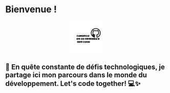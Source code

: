 # Bienvenue !
<!--
**tinalalaina/tinalalaina** is a ✨ _special_ ✨ repository because its `README.md` (this file) appears on your GitHub profile.

Here are some ideas to get you started:

- 🔭 I’m currently working on ...
- 🌱 I’m currently learning ...
- 👯 I’m looking to collaborate on ...
- 🤔 I’m looking for help with ...
- 💬 Ask me about ...
- 📫 How to reach me: ...
- 😄 Pronouns: ...
- ⚡ Fun fact: ...
-->

<div align="center">
    <img src="logo1_13_54241.png" widh='' height='100'alt="Description de votre logo">
</div>

## 🌟 En quête constante de défis technologiques, je partage ici mon parcours dans le monde du développement. Let's code together! 💻✨
